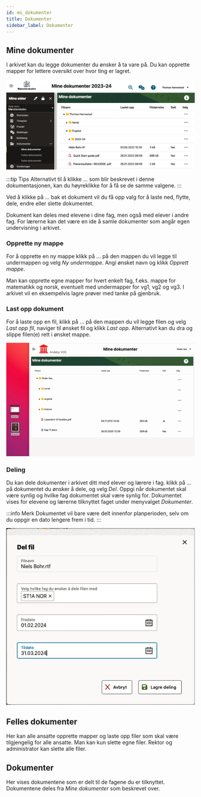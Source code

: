 ```yaml
---
id: ms_dokumenter
title: Dokumenter
sidebar_label: Dokumenter
---
```


## Mine dokumenter
I arkivet kan du legge dokumenter du ønsker å ta vare på. Du kan opprette mapper for lettere oversikt over hvor ting er lagret.

![bilde](/img/ms_minedokumenter.png 'Mine dokumenter')

:::tip Tips
Alternativt til å klikke ... som blir beskrevet i denne dokumentasjonen, kan du høyreklikke for å få se de samme valgene.
:::

Ved å klikke på ... bak et dokument vil du få opp valg for å laste ned, flytte, dele, endre eller slette dokumentet. 

Dokument kan deles med elevene i dine fag, men også med elever i andre fag. For lærerne kan det være en ide å samle dokumenter som angår egen undervisning i arkivet.

### Opprette ny mappe
For å opprette en ny mappe klikk på ... på den mappen du vil legge til undermappen og velg _Ny undermappe_. Angi ønsket navn og klikk _Opprett mappe_.

Man kan opprette egne mapper for hvert enkelt fag, f.eks. mappe for matematikk og norsk, eventuelt med undermapper for vg1, vg2 og vg3. I arkivet vil en eksempelvis lagre prøver med tanke på gjenbruk.

### Last opp dokument
For å laste opp en fil, klikk på ... på den mappen du vil legge filen og velg _Last opp fil_, naviger til ønsket fil og klikk _Last opp_. Alternativt kan du dra og slippe filen(e) rett i ønsket mappe.

![Dokumenter](/img/help_dokumenter1.gif 'Dokumenter')

### Deling
Du kan dele dokumenter i arkivet ditt med elever og lærere i fag.  klikk på ... på dokumentet du ønsker å dele, og velg _Del_. Oppgi når dokumentet skal være synlig og hvilke fag dokumentet skal være synlig for. Dokumentet vises for elevene og lærerne tilknyttet faget under menyvalget _Dokumenter_.

:::info Merk
Dokumentet vil bare være delt innenfor planperioden, selv om du oppgir en dato lengere frem i tid. 
:::

![bilde](/img/ms_dokumenter_del.png 'Del dokument')

## Felles dokumenter
Her kan alle ansatte opprette mapper og laste opp filer som skal være tilgjengelig for alle ansatte. Man kan kun slette egne filer. Rektor og administrator kan slette alle filer.

## Dokumenter
Her vises dokumentene som er delt til de fagene du er tilknyttet. Dokumentene deles fra _Mine dokumenter_ som beskrevet over.

